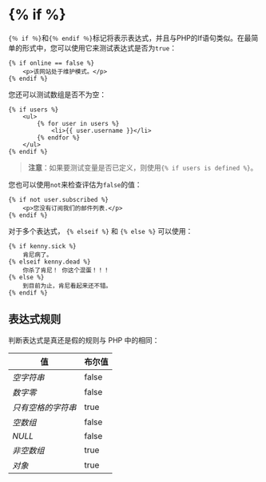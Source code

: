 # {% if %}

`{％ if ％}`和`{％ endif ％}`标记将表示表达式，并且与PHP的If语句类似。在最简单的形式中，您可以使用它来测试表达式是否为`true`：

```twig
{% if online == false %}
    <p>该网站处于维护模式。</p>
{% endif %}
```

您还可以测试数组是否不为空：

```twig
{% if users %}
    <ul>
        {% for user in users %}
            <li>{{ user.username }}</li>
        {% endfor %}
    </ul>
{% endif %}
```

>**注意**：如果要测试变量是否已定义，则使用`{% if users is defined %}`。

您也可以使用`not`来检查评估为`false`的值：

```twig
{% if not user.subscribed %}
    <p>您没有订阅我们的邮件列表.</p>
{% endif %}
```

对于多个表达式， `{% elseif %}` 和 `{% else %}` 可以使用：

```twig
{% if kenny.sick %}
    肯尼病了。
{% elseif kenny.dead %}
    你杀了肯尼！ 你这个混蛋！！！
{% else %}
    到目前为止，肯尼看起来还不错。
{% endif %}
```

## 表达式规则

判断表达式是真还是假的规则与 PHP 中的相同：

值 | 布尔值
------------- | -------------
*空字符串* | false
*数字零* | false
*只有空格的字符串* | true
*空数组* | false
*NULL* | false
*非空数组* | true
*对象* | true
